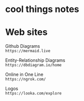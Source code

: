 # cool things notes


# Web sites
  Github Diagrams <br>
    ```
    https://mermaid.live
    ```

  Entity-Relationship Diagrams <br>
    ```
    https://dbdiagram.io/home
    ```

  Online in One Line <br>
    ```
    https://ngrok.com/
    ```

  Logos <br>
    ```
    https://looka.com/explore
    ```
